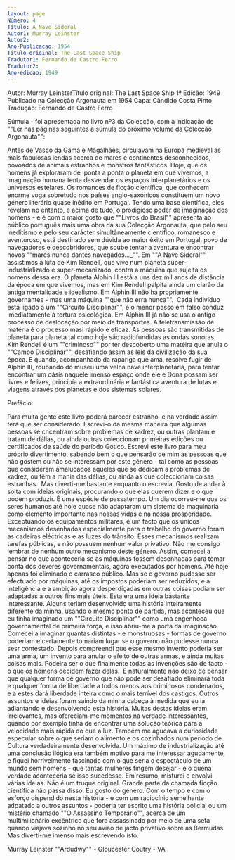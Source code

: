 ```yaml
---
layout: page
Número: 4
Título: A Nave Sideral
Autor1: Murray Leinster
Autor2: 
Ano-Publicacao: 1954
Titulo-original: The Last Space Ship
Tradutor1: Fernando de Castro Ferro
Tradutor2: 
Ano-edicao: 1949
---
```












Autor: Murray LeinsterTítulo original: The Last Space Ship
1ª Edição: 1949
Publicado na Colecção Argonauta em 1954
Capa: Cândido Costa Pinto 
Tradução: Fernando de Castro Ferro

Súmula - foi apresentada no livro nº3 
da Colecção, com a indicação de ""Ler nas páginas seguintes a súmula do 
próximo volume da Colecção Argonauta"":

Antes de Vasco da Gama e Magalhães, circulavam na Europa medieval as mais fabulosas lendas acerca de mares e continentes desconhecidos, povoados de animais estranhos e monstros fantásticos. Hoje, que os homens já exploraram de  ponta a ponta o planeta em que vivemos, a imaginação humana tenta desvendar os espaços interplanetários e os universos estelares. Os romances de ficção científica, que conhecem enorme voga sobretudo nos países anglo-saxónicos constituem um novo género literário quase inédito em Portugal. Tendo uma base científica, eles revelam no entanto, e acima de tudo, o prodigioso poder de imaginação dos homens - e é com o maior gosto que ""Livros do Brasil"" apresenta ao público português mais uma obra da sua Colecção Argonauta, que pelo seu ineditismo e pelo seu carácter simultâneamente científico, romanesco e aventuroso, está destinado sem dúvida ao maior êxito em Portugal, povo de navegadores e descobridores, que soube tentar a aventura e encontrar novos ""mares nunca dantes navegados..._"".
Em ""A Nave Sideral"" assistimos à luta de Kim Rendell, que vive num planeta super-industrializado e super-mecanizado, contra a máquina que sujeita os homens dessa era. O planeta Alphin III está a uns dez mil anos de distância da época em que vivemos, mas em Kim Rendell palpita ainda um clarão da antiga mentalidade e idealismo. Em Alphin III não há propriamente governantes - mas uma máquina ""que não erra nunca"".  Cada indivíduo está ligado a um ""Circuito Disciplinar"", e o menor passo em falso conduz imediatamente à tortura psicológica.
Em Alphin III já não se usa o antigo processo de deslocação por meio de transportes. A teletransmissão de matéria é o processo masi rápido e eficaz. As pessoas são transmitidas de planeta para planeta tal como hoje são radiofundidas as ondas sonoras.
Kim Rendell é um ""criminoso"" por ter descoberto uma matéira que anula o ""Campo Disciplinar"", desafiando assim as leis da civilização da sua época. E quando, acompanhado da rapariga que ama, resolve fugir de Alphin III, roubando do museu uma velha nave interplanetária, para tentar encontrar um oásis naquele imenso espaço onde ele e Dona possam ser livres e felizes, principía a extraordinária e fantástica aventura de lutas e viagens através dos planetas e dos sistemas solares.

Prefácio:

Para muita gente este livro poderá parecer estranho, e na verdade assim terá que ser considerado. Escrevi-o da mesma maneira que algumas pessoas se cncentram sobre problemas de xadrez, ou outras plantam e tratam de dálias, ou ainda outras coleccionam primeiras edições ou certificados de saúde do período Gótico. Escrevi este livro para meu próprio divertimento, sabendo bem o que pensarão de mim as pessoas que não gostem ou não se interessam por este género - tal como as pessoas que consideram amalucados aqueles que se dedicam a problemas de xadrez, ou têm a mania das dálias, ou ainda as que coleccionam coisas estranhas. 
Mas diverti-me bastante enquanto o escrevia. Gosto de andar à solta com ideias originais, procurando o que elas querem dizer e o que podem produzir. É uma espécie de passatempo. Um dia ocorreu-me que os seres humanos até hoje quase não adaptaram um sistema de maquinaria como elemento importante nas nossas vidas e na nossa prosperidade. Exceptuando os equipamentos militares, é um facto que os únicos mecanismos desenhados especialmente para o trabalho do governo foram as cadeiras eléctricas e as luzes do trânsito. Esses mecanismos realizam tarefas públicas, e não possuem nenhum valor privativo. Não me consigo lembrar de nenhum outro mecanismo deste género. Assim, comecei a pensar no que aconteceria se as máquinas fossem desenhadas para tomar conta dos deveres governamentais, agora executados por homens. Até hoje apenas foi eliminado o carrasco público. Mas se o governo pudesse ser efectuado por máquinas, até os impostos poderiam ser reduzidos, e a inteligência e a ambição agora desperdiçadas em outras coisas podiam ser adaptadas a outros fins mais úteis.
Esta era uma ideia bastante interessante. Alguns teriam desenvolvido uma história inteiramente diferente da minha, usando o mesmo ponto de partida, mas aconteceu que eu tinha imaginado um ""Circuito Disciplinar"" como uma engenhoca governamental de primeira força, e isso abriu-me a porta da imaginação. Comecei a imaginar quantas distintas - e monstruosas - formas de governo poderiam e certamente tomariam lugar se o governo não pudesse nunca sesr contestado. Depois compreendi que esse mesmo invento poderia ser uma arma, um invento para anular o efeito de outras armas, e ainda muitas coisas mais. Podeira ser o que finalmente todas as invenções são de facto - o que os homens decidem fazer delas. 
E naturalmente não deixo de pensar que qualquer forma de governo que não pode ser desafiado eliminará toda e qualquer forma de liberdade a todos menos aos criminosos condenados, e a estes dará liberdade inteira como o mais terrível dos castigos.
Outros assuntos e ideias foram saindo da minha cabeça à medida que eu ia adiantando e desenvolvendo esta história. Muitas destas ideias eram irrelevantes, mas ofereciam-me momentos na verdade interessantes, quando por exemplo tinha de encontrar uma solução teórica para a velocidade mais rápida do que a luz. Também me agucava a curiosidade especular sobre o que seriam o alimento e os cozinhados num período de Cultura verdadeiramente desenvolvida. Um máximo de industrialização até uma conclusão ilógica era também motivo para me interessar agudamente, e fiquei horrivelmente fascinado com o que seria o espectáculo de um mundo sem homens - que tantas mulheres fingem desejar - e o quena verdade aconteceria se isso sucedesse.
Em resumo, misturei e envolvi várias ideias. Não é um truque original. Grande parte da chamada ficção científica não passa disso. Eu gosto do género. Com o tempo e com o esforço dispendido nesta história - e com um raciocínio semelhante adpatado a outros assuntos - poderia ter escrito uma história policial ou um mistério chamado ""O Assassino Temporário"", acerca de um multimilionário excêntrico que fora assassinado por meio de uma seta quando viajava sózinho no seu avião de jacto privativo sobre as Bermudas.
Mas diverti-me imenso mais escrevendo isto.

Murray Leinster
""Ardudwy"" - Gloucester Coutry - VA 
.
